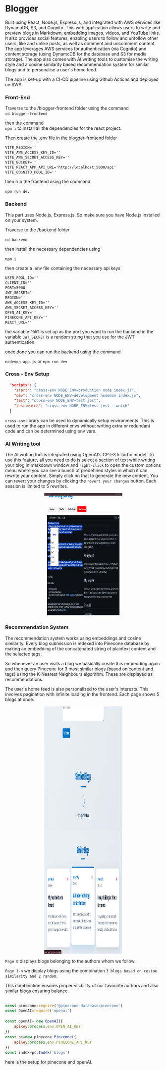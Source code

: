# Blogger

Built using React, Node.js, Express.js, and integrated with AWS services like DynamoDB, S3, and Cognito. This web application allows users to write and preview blogs in Markdown, embedding images, videos, and YouTube links. It also provides social features, enabling users to follow and unfollow other users, like and unlike posts, as well as comment and uncomment content. The app leverages AWS services for authentication (via Cognito) and content storage (using DynamoDB for the database and S3 for media storage). The app also comes with AI writing tools to customise the writing style and a cosine similarity based recommendation system for similar blogs and to personalise a user's home feed. 

The app is set-up with a CI-CD pipeline using Github Actions and deployed on AWS.

### Front-End

Traverse to the /blogger-frontend folder using the command  
`cd blogger-frontend`

then the command  
`npm i` 
to install all the dependencies for the react project.

Then create the .env file in the blogger-frontend folder

```
VITE_REGION=''
VITE_AWS_ACCESS_KEY_ID=''
VITE_AWS_SECRET_ACCESS_KEY=''
VITE_BUCKET=''
VITE_REACT_APP_API_URL='http://localhost:5000/api'
VITE_COGNITO_POOL_ID=''
```

then run the frontend using the command  

`npm run dev`


### Backend

This part uses Node.js, Express.js.
So make sure you have Node.js installed on your system.

Traverse to the /backend folder  

`cd backend`

then install the necessary dependencies using  

`npm i`

then create a .env file containing the necessary api keys

```
USER_POOL_ID=''
CLIENT_ID=''
PORT=5000
JWT_SECRET=''
REGION=''
AWS_ACCESS_KEY_ID=''
AWS_SECRET_ACCESS_KEY=''
OPEN_AI_KEY=''
PINECONE_API_KEY=''
REACT_URL=''
```

the variable `PORT` is set up as the port you want to run the backend in
the variable `JWT_SECRET` is a random string that you use for the JWT authentication.

once done you can run the backend using the command  

`nodemon app.js` or `npm run dev`


### Cross - Env Setup

```json
  "scripts": {
    "start": "cross-env NODE_ENV=production node index.js",
    "dev": "cross-env NODE_ENV=development nodemon index.js",
    "test": "cross-env NODE_ENV=test jest",
    "test:watch": "cross-env NODE_ENV=test jest --watch"
  }
```

`cross-env` library can be used to dynamically setup environments. This is used to run the app in different envs without writing extra or redundant code and can be determined using env vars.

### AI Writing tool

The AI writing tool is integrated using OpenAI's GPT-3.5-turbo model. To use this feature, all you need to do is select a section of text while writing your blog in markdown window and `right-click` to open the custom options menu where you can see a bunch of predefined styles in which it can rewrite your content. Simply click on that to generate the new content. You can revert your changes by clicking the `revert your changes` button. Each session is limited to 5 rewrites.

<div align="center">
    <img src="./images/rewrite_tool.png" alt="Preview" style="max-width: 50%; height: 400px; display: block; ">
</div>


### Recommendation System

The recommendation system works using embeddings and cosine similarity. Every blog submission is indexed into Pinecone database by making an embedding of the concatenated string of plaintext content and the selected tags. 

So whenever an user visits a blog we basically create this embedding again and then query Pinecone for 3 most similar blogs (based on content and tags) using the K-Nearest Neighbours algorithm. These are displayed as recommendations.

The user's home feed is also personalised to the user's interests. This involves pagination with infinite loading in the frontend. Each page shows 5 blogs at once.

<div align="center">
    <img src="./images/similar_loading.png" alt="Preview" style="max-width: 50%; height: 400px; display: block; ">
</div>

<div align="center">
    <img src="./images/similar.png" alt="Preview" style="max-width: 50%; height: 400px; display: block; ">
</div>

`Page 0` displays blogs belonging to the authors whom we follow. 

`Page 1-n` we display blogs using the combination `3 blogs based on cosine similarity and 2 random`.

This combination ensures proper visibility of our favourite authors and also similar blogs ensuring balance.

```jsx

const pinecone=require('@pinecone-database/pinecone')
const OpenAI=require('openai')

const openAI= new OpenAI({
    apiKey:process.env.OPEN_AI_KEY
})
const pc=new pinecone.Pinecone({
    apiKey:process.env.PINECONE_API_KEY
})
const index=pc.Index('blogs')
```

here is the setup for pinecone and openAI.


